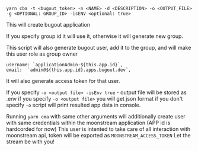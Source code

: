 ```
yarn cba -t <bugout_token> -n <NAME> -d <DESCRIPTION> -o <OUTPUT_FILE> -g <OPTIONAL: GROUP_ID> -isENV <optional: true>
```

This will create bugout application

If you specify group id it will use it, otherwise it will generate new group.

This script will also generate bugout user, add it to the group, and will make this user role as group owner

```
username: `applicationAdmin-${this.app.id}`,
email:  `admin@${this.app.id}.apps.bugout.dev`,
```

It will also generate access token for that user.

If you specify `-o <output file> -isEnv true` - output file will be stored as .env
if you specify `-o <output file>` you will get json format
if you don't specify `-o` script will print resulted app data in console.

Running `yarn cma` with same other arguments will additionally create user with same credentials within the moonstream application (APP id is hardcorded for now)
This user is intented to take care of all interaction with moonstream api, token will be exported as `MOONSTREAM_ACCESS_TOKEN`
Let the stream be with you!
